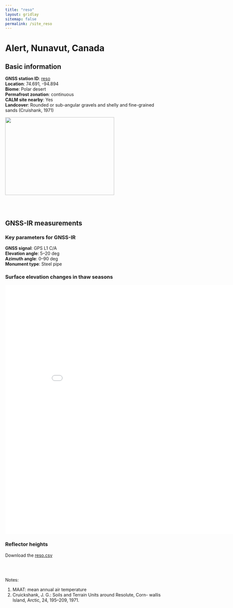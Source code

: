 ```yaml
---
title: "reso"
layout: gridlay
sitemap: false
permalink: /site_reso
---
```


# Alert, Nunavut, Canada

## Basic information

<div markdown="0" id="information" class="col-sm-12">
    <!--
    <div markdown="0" id="geolocation" class="col-sm-6">
        <iframe width="350px" height="350px" frameborder="0" src="{{ site.url }}{{ site.baseurl }}/maps/reso.html"></iframe>  
    </div>
    -->
    <p>
        <b>GNSS station ID</b>:         <a href="https://webapp.geod.nrcan.gc.ca/geod/data-donnees/station/report-rapport.php?id=M009002">reso</a><br/>            
        <b>Location</b>:                74.691, -94.894<br/>
        <b>Biome</b>:                   Polar desert<br/>
        <b>Permafrost zonation</b>:     continuous<br/>
        <b>CALM site nearby</b>:        Yes<br/>
        <b>Landcover</b>:               Rounded or sub-angular gravels and shelly and fine-grained sands (Cruishank, 1971)
    </p>
    <p>
        <img src="{{ site.url }}{{ site.baseurl }}/photos/reso.jpg" width="350px" height="250px" border="0">
    </p>
</div>

<br/>
<br/>


## GNSS-IR measurements

<div markdown="0" id="parameter" class="col-sm-12">
    <h3>Key parameters for GNSS-IR</h3>
    <p>
    <b>GNSS signal</b>:            GPS L1 C/A <br/>
    <b>Elevation angle</b>:        5–20 deg <br/>
    <b>Azimuth angle</b>:          0–90 deg <br/>
    <b>Monument type</b>:          Steel pipe
    </p>
</div>

### Surface elevation changes in thaw seasons
<iframe width="900" height="800" frameborder="0" scrolling="no" src="{{ site.url }}{{ site.baseurl }}/gnssir/reso_plot.html"></iframe>

### Reflector heights  
Download the [reso.csv](../gnssir/reso.csv) 

<br/>
<br/>

Notes:
1. MAAT: mean annual air temperature
2. Cruickshank, J. G.: Soils and Terrain Units around Resolute, Corn- wallis Island, Arctic, 24, 195–209, 1971.




